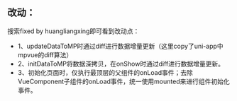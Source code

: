 ## 改动：
搜索fixed by huangliangxing即可看到改动点：
+ 1、updateDataToMP时通过diff进行数据增量更新（这里copy了uni-app中mpvue的diff算法）
+ 2、initDataToMP将数据深拷贝，在onShow时通过diff进行数据增量更新。
+ 3、初始化页面时，仅执行最顶层的父组件的onLoad事件；去除VueComponent子组件的onLoad事件，统一使用mounted来进行组件初始化事件。

